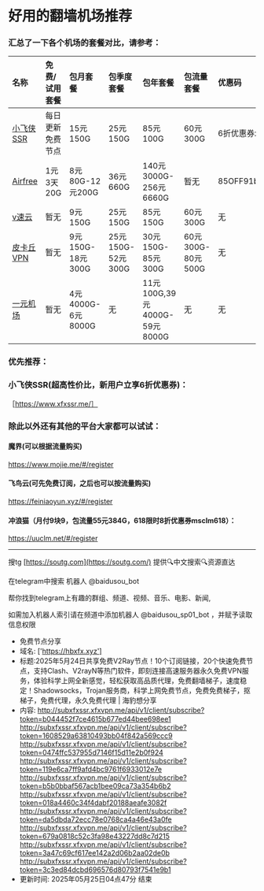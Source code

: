 # 好用的翻墙机场推荐
### 汇总了一下各个机场的套餐对比，请参考：
| 名称 | 免费/试用套餐 | 包月套餐 | 包季度套餐 | 包年套餐 | 包流量套餐 | 优惠码 |
| :----- | :----- | :----- | :----- | :----- | :----- | :-----|
| [小飞侠SSR](https://www.xfxssr.me/) | 每日更新免费节点 | 15元150G | 25元150G | 85元100G | 60元300G | 6折优惠券xfxssr1 |
| [Airfree](https://airfree.space/auth/register) | 1元3天20G | 8元80G-12元200G | 36元660G | 140元3000G-256元6660G | 暂无 | 85OFF91b22a25 |
| [v速云](https://www.xfxssr.me/) | 暂无 | 9元150G | 25元150G | 85元150G | 60元300G | 无 |
| [皮卡丘VPN](https://pkqjiasu.com/)                  | 暂无             | 9元150G-18元300G | 25元150G-52元300G | 30元150G-85元300G | 60元300G-80元500G | 无 |
| [一元机场](https://xn--4gq62f52gdss.com/#/register) | 暂无 | 4元4000G-6元8000G | 无 | 11元100G,39元4000G-59元8000G | 无 | 无 |


### 优先推荐：
### 小飞侠SSR(超高性价比，新用户立享6折优惠券)：
［https://www.xfxssr.me/］



### 除此以外还有其他的平台大家都可以试试：

#### 魔界(可以根据流量购买)
https://www.mojie.me/#/register
#### 飞鸟云(可先免费订阅，之后也可以按流量购买)
https://feiniaoyun.xyz/#/register
#### 冲浪猫（月付9块9，包流量55元384G，618限时8折优惠券msclm618）：
https://uuclm.net/#/register

---------------------------------------------------------------------------------------------------------------------------------

搜tg [https://soutg.com](https://soutg.com/) 提供🔍中文搜索🔍资源直达

在telegram中搜索 机器人 @baidusou_bot

帮你找到telegram上有趣的群组、频道、视频、音乐、电影、新闻,

如需加入机器人索引请在频道中添加机器人 @baidusou_sp01_bot ，并赋予读取信息权限

- 免费节点分享 
- 域名: ['https://hbxfx.xyz'] 
- 标题:2025年5月24日共享免费V2Ray节点！10个订阅链接，20个快速免费节点，支持Clash、V2rayN等热门软件，即刻连接高速服务器永久免费VPN服务，体验科学上网全新感觉，轻松获取高品质代理，免费翻墙梯子，速度稳定！Shadowsocks，Trojan服务商，科学上网免费节点，免费免费梯子，抠梯子，免费代理，永久免费代理  |  海豹想分享 
- 内容: 
http://subxfxssr.xfxvpn.me/api/v1/client/subscribe?token=b044452f7ce4615b677ed44bee698ee1
http://subxfxssr.xfxvpn.me/api/v1/client/subscribe?token=1608529a63810493bb04f842a569ccc9
http://subxfxssr.xfxvpn.me/api/v1/client/subscribe?token=0474ffc537955d7146f15d11e2b0f924
http://subxfxssr.xfxvpn.me/api/v1/client/subscribe?token=119e6ca7ff9afd4bc9761f6933012e7e
http://subxfxssr.xfxvpn.me/api/v1/client/subscribe?token=b5b0bbaf567acb1bee09ca73a354b6b2
http://subxfxssr.xfxvpn.me/api/v1/client/subscribe?token=018a4460c34f4dabf20188aeafe3082f
http://subxfxssr.xfxvpn.me/api/v1/client/subscribe?token=da5dbda72ecc78e0768ca4a46e43a0fe
http://subxfxssr.xfxvpn.me/api/v1/client/subscribe?token=679a0818c52c3fa98e43227dd8c7d215
http://subxfxssr.xfxvpn.me/api/v1/client/subscribe?token=3a47c69cf617ee142a2d06b2aa02de0b
http://subxfxssr.xfxvpn.me/api/v1/client/subscribe?token=3c3ed84dcbd696576d80793f7541e9b1 
- 更新时间: 2025年05月25日04点47分 
结束
